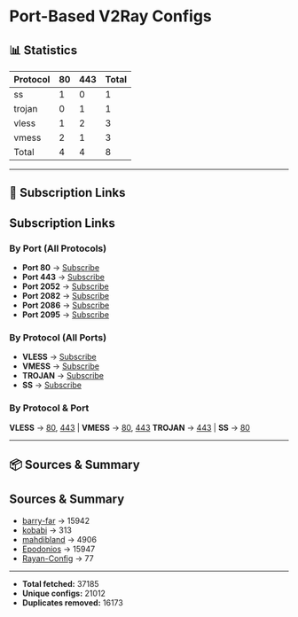 # Port-Based V2Ray Configs

## 📊 Statistics
<!-- START-STATS -->
| Protocol   |   80 |   443 |   Total |
|------------|------|-------|---------|
| ss         |    1 |     0 |       1 |
| trojan     |    0 |     1 |       1 |
| vless      |    1 |     2 |       3 |
| vmess      |    2 |     1 |       3 |
| Total      |    4 |     4 |       8 |
<!-- END-STATS -->

---

## 🔗 Subscription Links
<!-- START-LINKS -->
## Subscription Links

### By Port (All Protocols)
- **Port 80** → [Subscribe](https://raw.githubusercontent.com/hamedcode/port-based-v2ray-configs/main/sub/port_80.txt)
- **Port 443** → [Subscribe](https://raw.githubusercontent.com/hamedcode/port-based-v2ray-configs/main/sub/port_443.txt)
- **Port 2052** → [Subscribe](https://raw.githubusercontent.com/hamedcode/port-based-v2ray-configs/main/sub/port_2052.txt)
- **Port 2082** → [Subscribe](https://raw.githubusercontent.com/hamedcode/port-based-v2ray-configs/main/sub/port_2082.txt)
- **Port 2086** → [Subscribe](https://raw.githubusercontent.com/hamedcode/port-based-v2ray-configs/main/sub/port_2086.txt)
- **Port 2095** → [Subscribe](https://raw.githubusercontent.com/hamedcode/port-based-v2ray-configs/main/sub/port_2095.txt)

### By Protocol (All Ports)
- **VLESS** → [Subscribe](https://raw.githubusercontent.com/hamedcode/port-based-v2ray-configs/main/sub/vless.txt)
- **VMESS** → [Subscribe](https://raw.githubusercontent.com/hamedcode/port-based-v2ray-configs/main/sub/vmess.txt)
- **TROJAN** → [Subscribe](https://raw.githubusercontent.com/hamedcode/port-based-v2ray-configs/main/sub/trojan.txt)
- **SS** → [Subscribe](https://raw.githubusercontent.com/hamedcode/port-based-v2ray-configs/main/sub/ss.txt)

### By Protocol & Port
**VLESS** → [80](https://raw.githubusercontent.com/hamedcode/port-based-v2ray-configs/main/sub/vless_80.txt), [443](https://raw.githubusercontent.com/hamedcode/port-based-v2ray-configs/main/sub/vless_443.txt) | **VMESS** → [80](https://raw.githubusercontent.com/hamedcode/port-based-v2ray-configs/main/sub/vmess_80.txt), [443](https://raw.githubusercontent.com/hamedcode/port-based-v2ray-configs/main/sub/vmess_443.txt)
**TROJAN** → [443](https://raw.githubusercontent.com/hamedcode/port-based-v2ray-configs/main/sub/trojan_443.txt) | **SS** → [80](https://raw.githubusercontent.com/hamedcode/port-based-v2ray-configs/main/sub/ss_80.txt)
<!-- END-LINKS -->

---

## 📦 Sources & Summary
<!-- START-SOURCES -->
## Sources & Summary

- [barry-far](https://github.com/barry-far/v2ray-worker) → 15942
- [kobabi](https://github.com/kobabi/v2ray-configs) → 313
- [mahdibland](https://github.com/mahdibland/ShadowsocksAggregator) → 4906
- [Epodonios](https://github.com/Epodonios/v2ray-configs) → 15947
- [Rayan-Config](https://github.com/Rayan-Config/Free-V2ray-Configs) → 77

---

- **Total fetched:** 37185
- **Unique configs:** 21012
- **Duplicates removed:** 16173
<!-- END-SOURCES -->
